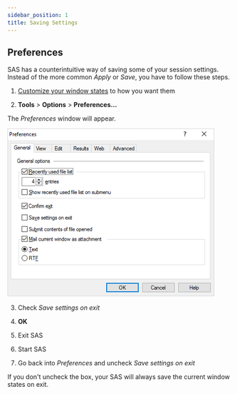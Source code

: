 ```yaml
---
sidebar_position: 1
title: Saving Settings
---
```


## Preferences

SAS has a counterintuitive way of saving some of your session settings. Instead of the more common _Apply_ or _Save_, you have to follow these steps.

1. [Customize your window states](layout.md) to how you want them

2. **Tools** > **Options** > **Preferences...**

The _Preferences_ window will appear.

![](/img/settings/saving-settings1.png)

3. Check _Save settings on exit_

4. **OK**

5. Exit SAS

6. Start SAS

7. Go back into _Preferences_ and uncheck _Save settings on exit_

If you don't uncheck the box, your SAS will always save the current window states on exit.
